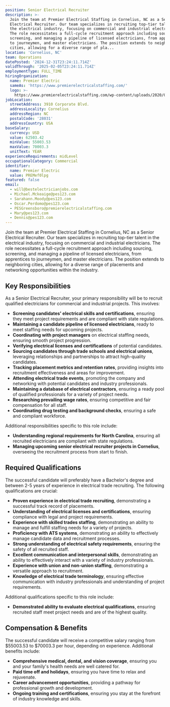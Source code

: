 ```yaml
---
position: Senior Electrical Recruiter
description: >-
  Join the team at Premier Electrical Staffing in Cornelius, NC as a Senior
  Electrical Recruiter. Our team specializes in recruiting top-tier talent in
  the electrical industry, focusing on commercial and industrial electricians.
  The role necessitates a full-cycle recruitment approach including sourcing,
  screening, and managing a pipeline of licensed electricians, from apprentices
  to journeymen, and master electricians. The position extends to neighboring
  cities, allowing for a diverse range of pla...
location: 'Cornelius, NC'
team: Operations
datePosted: '2024-12-31T23:24:11.714Z'
validThrough: '2025-02-05T23:24:11.714Z'
employmentType: FULL_TIME
hiringOrganization:
  name: Premier Electric
  sameAs: 'https://www.premierelectricalstaffing.com/'
  logo: >-
    https://www.premierelectricalstaffing.com/wp-content/uploads/2020/05/Premier-Electrical-Staffing-logo.png
jobLocation:
  streetAddress: 3910 Corporate Blvd.
  addressLocality: Cornelius
  addressRegion: NC
  postalCode: '28031'
  addressCountry: USA
baseSalary:
  currency: USD
  value: 62503.42
  minValue: 55003.53
  maxValue: 70003.3
  unitText: YEAR
experienceRequirements: midLevel
occupationalCategory: Commercial
identifier:
  name: Premier Electric
  value: PREMef0lpg
featured: false
email:
  - will@bestelectricianjobs.com
  - Michael.Mckeaige@pes123.com
  - Sarahann.Moody@pes123.com
  - Oscar.Perdomo@pes123.com
  - PESGreensboro@premierelectricalstaffing.com
  - Mary@pes123.com
  - Dennis@pes123.com
---
```




Join the team at Premier Electrical Staffing in Cornelius, NC as a Senior Electrical Recruiter. Our team specializes in recruiting top-tier talent in the electrical industry, focusing on commercial and industrial electricians. The role necessitates a full-cycle recruitment approach including sourcing, screening, and managing a pipeline of licensed electricians, from apprentices to journeymen, and master electricians. The position extends to neighboring cities, allowing for a diverse range of placements and networking opportunities within the industry.

## Key Responsibilities
As a Senior Electrical Recruiter, your primary responsibility will be to recruit qualified electricians for commercial and industrial projects. This involves:

- **Screening candidates' electrical skills and certifications**, ensuring they meet project requirements and are compliant with state regulations.
- **Maintaining a candidate pipeline of licensed electricians**, ready to meet staffing needs for upcoming projects.
- **Coordinating with project managers** on electrical staffing needs, ensuring smooth project progression.
- **Verifying electrical licenses and certifications** of potential candidates.
- **Sourcing candidates through trade schools and electrical unions**, leveraging relationships and partnerships to attract high-quality candidates.
- **Tracking placement metrics and retention rates**, providing insights into recruitment effectiveness and areas for improvement.
- **Attending electrical trade events**, promoting the company and networking with potential candidates and industry professionals.
- **Maintaining a database of electrical contractors**, ensuring a ready pool of qualified professionals for a variety of project needs.
- **Researching prevailing wage rates**, ensuring competitive and fair compensation for all staff.
- **Coordinating drug testing and background checks**, ensuring a safe and compliant workforce.

Additional responsibilities specific to this role include:

- **Understanding regional requirements for North Carolina**, ensuring all recruited electricians are compliant with state regulations.
- **Managing upcoming senior electrical recruiter projects in Cornelius**, overseeing the recruitment process from start to finish.

## Required Qualifications
The successful candidate will preferably have a Bachelor's degree and between 2-5 years of experience in electrical trade recruiting. The following qualifications are crucial:

- **Proven experience in electrical trade recruiting**, demonstrating a successful track record of placements.
- **Understanding of electrical licenses and certifications**, ensuring compliance with legal and project requirements.
- **Experience with skilled trades staffing**, demonstrating an ability to manage and fulfill staffing needs for a variety of projects.
- **Proficiency with ATS systems**, demonstrating an ability to effectively manage candidate data and recruitment processes.
- **Strong understanding of electrical safety requirements**, ensuring the safety of all recruited staff.
- **Excellent communication and interpersonal skills**, demonstrating an ability to effectively interact with a variety of industry professionals.
- **Experience with union and non-union staffing**, demonstrating a versatile approach to recruitment.
- **Knowledge of electrical trade terminology**, ensuring effective communication with industry professionals and understanding of project requirements.

Additional qualifications specific to this role include:

- **Demonstrated ability to evaluate electrical qualifications**, ensuring recruited staff meet project needs and are of the highest quality.

## Compensation & Benefits
The successful candidate will receive a competitive salary ranging from $55003.53 to $70003.3 per hour, depending on experience. Additional benefits include:

- **Comprehensive medical, dental, and vision coverage**, ensuring you and your family's health needs are well catered for.
- **Paid time off and holidays**, ensuring you have time to relax and rejuvenate.
- **Career advancement opportunities**, providing a pathway for professional growth and development.
- **Ongoing training and certifications**, ensuring you stay at the forefront of industry knowledge and skills.
